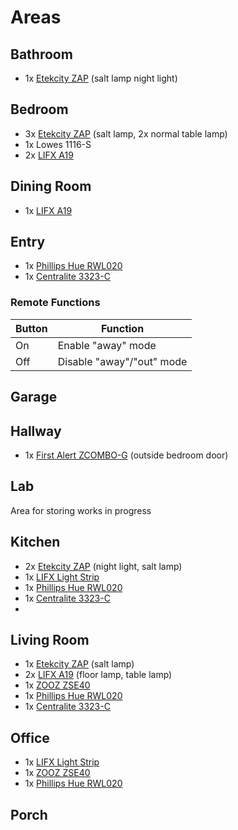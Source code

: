 # Areas

## Bathroom
- 1x [Etekcity ZAP] (salt lamp night light)

## Bedroom
- 3x [Etekcity ZAP] (salt lamp, 2x normal table lamp)
- 1x Lowes 1116-S
- 2x [LIFX A19]

## Dining Room
- 1x [LIFX A19]

## Entry
- 1x [Phillips Hue RWL020]
- 1x [Centralite 3323-C]

### Remote Functions
Button | Function
--- | ---
On | Enable "away" mode
Off | Disable "away"/"out" mode

## Garage

## Hallway
- 1x [First Alert ZCOMBO-G] (outside bedroom door)

## Lab
Area for storing works in progress

## Kitchen
- 2x [Etekcity ZAP] (night light, salt lamp)
- 1x [LIFX Light Strip]
- 1x [Phillips Hue RWL020]
- 1x [Centralite 3323-C]
- 
## Living Room
- 1x [Etekcity ZAP] (salt lamp)
- 2x [LIFX A19] (floor lamp, table lamp)
- 1x [ZOOZ ZSE40]
- 1x [Phillips Hue RWL020]
- 1x [Centralite 3323-C]

## Office
- 1x [LIFX Light Strip]
- 1x [ZOOZ ZSE40]
- 1x [Phillips Hue RWL020]

## Porch
    
[LIFX A19]: https://www.lifx.com/collections/lamps-and-pendants/products/lifx
[LIFX Light Strip]: https://www.lifx.com/pages/light-strips
[Etekcity ZAP]: https://www.etekcity.com/product/100068.html
[Phillips Hue RWL020]: https://www.philips-hue.com/en-us/p/hue-dimmer-switch/046677473372
[ZOOZ ZSE40]: http://www.getzooz.com/zooz-zse40-4-in-1-sensor.html
[Honeywell T6 Pro Thermostat]: https://www.honeywellhome.com/us/en/products/air/thermostats/programmable-thermostats/t6-pro-z-wave-thermostat-th6320zw2003-u/
[Schlage BE469]: https://www.schlage.com/en/home/faq.html?id=128433
[First Alert ZCOMBO-G]: https://www.firstalertstore.com/store/products/z-wave-smoke-and-carbon-monoxide-alarm-zcombo-g.htm
[Centralite 3323-C]: https://centralite.com/products/micro-door-sensor
